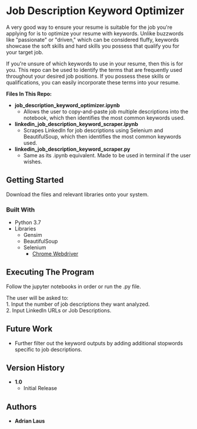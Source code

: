 # Job Description Keyword Optimizer

A very good way to ensure your resume is suitable for the job you're applying for is to optimize your resume with keywords. Unlike buzzwords like "passionate" or "driven," which can be considered fluffy, keywords showcase the soft skills and hard skills you possess that qualify you for your target job.

If you're unsure of which keywords to use in your resume, then this is for you. This repo can be used to identify the terms that are frequently used throughout your desired job positions. If you possess these skills or qualifications, you can easily incorporate these terms into your resume.

**Files In This Repo:**  

- **job_description_keyword_optimizer.ipynb**
	- Allows the user to copy-and-paste job multiple descriptions into the notebook, which then identifies the most common keywords used.
- **linkedin_job_description_keyword_scraper.ipynb**
	- Scrapes LinkedIn for job descriptions using Selenium and BeautifulSoup, which then identifies the most common keywords used.
- **linkedin_job_description_keyword_scraper.py**
	- Same as its .ipynb equivalent. Made to be used in terminal if the user wishes.
	
## Getting Started
Download the files and relevant libraries onto your system.  

### Built With
- Python 3.7
- Libraries
	- Gensim
	- BeautifulSoup
	- Selenium
		- [Chrome Webdriver](https://chromedriver.chromium.org/downloads "Chrome Webdriver")

## Executing The Program
Follow the jupyter notebooks in order or run the .py file.

The user will be asked to:  
	1. Input the number of job descriptions they want analyzed.  
	2. Input LinkedIn URLs or Job Descriptions.  

## Future Work
- Further filter out the keyword outputs by adding additional stopwords specific to job descriptions.  

## Version History
- **1.0**
	- Initial Release

## Authors
- **Adrian Laus**